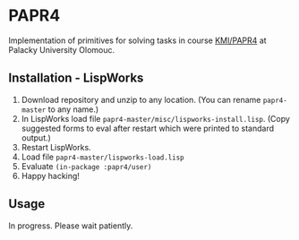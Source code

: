 # PAPR4
Implementation of primitives for solving tasks in course 
[KMI/PAPR4](https://stag.upol.cz/portal/studium/prohlizeni.html?pc_pagenavigationalstate=AAAAAQAENTk5ORMBAAAAAQAIc3RhdGVLZXkAAAABABQtOTIyMzM3MjAzNjg1NDc2NzgyMwAAAAA*#prohlizeniSearchResult])
at Palacky University Olomouc\.

## Installation - LispWorks
1. Download repository and unzip to any location. (You can rename `papr4-master` to any name.)
2. In LispWorks load file `papr4-master/misc/lispworks-install.lisp`. (Copy suggested forms to eval after restart which were printed to standard output.)
3. Restart LispWorks.
4. Load file `papr4-master/lispworks-load.lisp`
5. Evaluate `(in-package :papr4/user)`
6. Happy hacking!

## Usage
In progress. Please wait patiently.
